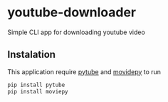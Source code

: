 # youtube-downloader
Simple CLI app for downloading youtube video

## Instalation
This application require [pytube](https://github.com/pytube/pytube) and [movidepy](https://github.com/Zulko/moviepy) to run

```bash
pip install pytube
pip install moviepy
```
